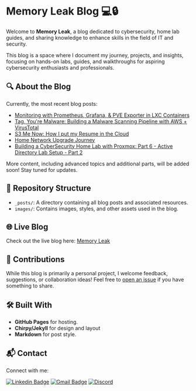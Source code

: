 # Memory Leak Blog 💻🔒

Welcome to **Memory Leak**, a blog dedicated to cybersecurity, home lab guides, and sharing knowledge to enhance skills in the field of IT and security.

This blog is a space where I document my journey, projects, and insights, focusing on hands-on labs, guides, and walkthroughs for aspiring cybersecurity enthusiasts and professionals.

## 🔍 About the Blog
Currently, the most recent blog posts:
<!-- https://github.com/gautamkrishnar/blog-post-workflow -->
<!-- BLOG-POST-LIST:START -->
- [Monitoring with Prometheus, Grafana, &amp; PVE Exporter in LXC Containers](https://blog.aalamillo.com/posts/monitoring-with-prometheus-grafana-pveexporter-using-containers/)
- [Tag, You&#39;re Malware: Building a Malware Scanning Pipeline with AWS + VirusTotal](https://blog.aalamillo.com/posts/malware-scanning-pipeline/)
- [S3 Me Now: How I put my Resume in the Cloud](https://blog.aalamillo.com/posts/cloud-resume-challenge/)
- [Home Network Upgrade Journey](https://blog.aalamillo.com/posts/home-network-upgrade-journey/)
- [Building a CyberSecurity Home Lab with Proxmox: Part 6 - Active Directory Lab Setup - Part 2](https://blog.aalamillo.com/posts/building-cyber-home-lab-part-6/)
<!-- BLOG-POST-LIST:END -->

More content, including advanced topics and additional parts, will be added soon! Stay tuned for updates.

## 📁 Repository Structure
- `_posts/`: A directory containing all blog posts and associated resources.
- `images/`: Contains images, styles, and other assets used in the blog.

## 🌐 Live Blog
Check out the live blog here: [Memory Leak](https://blog.aalamillo.com)

## 🚀 Contributions
While this blog is primarily a personal project, I welcome feedback, suggestions, or collaboration ideas! Feel free to [open an issue](https://github.com/abltcp97/blog/issues) if you have something to share.

## 🛠️ Built With
- **GitHub Pages** for hosting.
- **Chirpy/Jekyll** for design and layout
- **Markdown** for post style.

## 📬 Contact
Connect with me:
<!-- https://shields.io/badges/static-badge -->
<!-- Format: https://img.shields.io/badge/text-color.svg?&style=for-the-badge&logo=logo&logoColor=color -->

[![Linkedin Badge](https://img.shields.io/badge/abel--alamillo-0077B5.svg?&style=for-the-badge&logo=linkedin&logoColor=white)](https://www.linkedin.com/in/abel-alamillo/)
[![Gmail Badge](https://img.shields.io/badge/abltcp97@gmail.com-d24438.svg?&style=for-the-badge&logo=gmail&logoColor=white)](mailto:abltcp97@gmail.com)
[![Discord](https://img.shields.io/badge/JollyG-8389da.svg?&style=for-the-badge&logo=discord&logoColor=white)](https://discordapp.com/users/193878969357959168)
